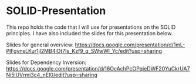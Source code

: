 # SOLID-Presentation

This repo holds the code that I will use for presentations on the SOLID principles. I have also included the slides for this presentation below.

Slides for general overview: https://docs.google.com/presentation/d/1mL-PlFgvnsLKur1jl2MB4iOt7Is_Kzf9_q_SWwWl_Yc/edit?usp=sharing

Slides for Dependency Inversion: https://docs.google.com/presentation/d/16OcAchPcOPqieDWF20YuCkrUA7Ni5lUVrmi3c4_nEI0/edit?usp=sharing

